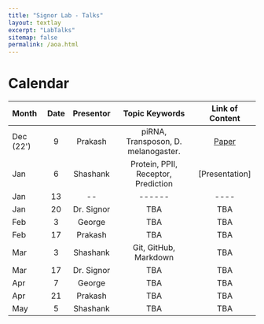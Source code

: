 ```yaml
---
title: "Signor Lab - Talks"
layout: textlay
excerpt: "LabTalks"
sitemap: false
permalink: /aoa.html
---
```


# Calendar

| Month      | Date    | Presentor | Topic Keywords                      | Link of Content |
| :---       |   :----:|   :----:  |   :----:                            |   :----:|
| Dec (22')  |   9     | Prakash   | piRNA, Transposon, D. melanogaster. |[Paper](https://europepmc.org/article/med/33985970)|
| Jan        |    6    | Shashank  | Protein, PPII, Receptor, Prediction |[Presentation]|
| Jan        |   13    |     --    |              ------                  | ---- |
| Jan        |   20    | Dr. Signor|    TBA                               |TBA   |
| Feb        |    3    | George    |    TBA                               |TBA   |
| Feb        |   17    | Prakash   |    TBA                               |TBA   |  
| Mar        |    3    | Shashank  |    Git, GitHub, Markdown             |TBA   |
| Mar        |   17    | Dr. Signor|    TBA                               |TBA   |
| Apr        |    7    | George    |    TBA                               |TBA   |
| Apr        |   21    | Prakash   |    TBA                               |TBA   |  
| May        |    5    | Shashank  |    TBA                               |TBA   |

